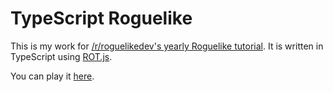 # TypeScript Roguelike
This is my work for [/r/roguelikedev's yearly Roguelike tutorial](https://www.reddit.com/r/roguelikedev/comments/8ql895/roguelikedev_does_the_complete_roguelike_tutorial/). It is written in TypeScript using [ROT.js](https://ondras.github.io/rot.js).

You can play it [here](https://jackbister.github.io/ts-roguelike/).
